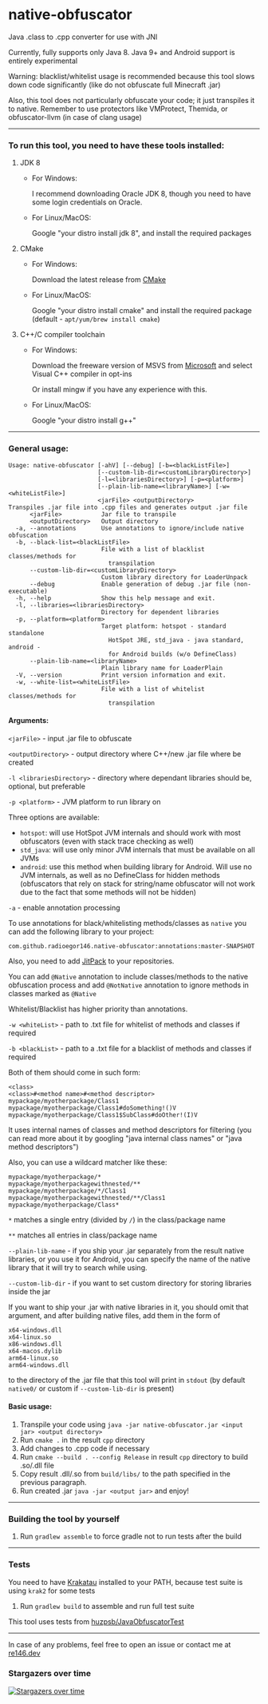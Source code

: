 # native-obfuscator
Java .class to .cpp converter for use with JNI

Currently, fully supports only Java 8. Java 9+ and Android support is entirely experimental

Warning: blacklist/whitelist usage is recommended because this tool slows down code significantly (like do not obfuscate full Minecraft .jar)

Also, this tool does not particularly obfuscate your code; it just transpiles it to native. Remember to use protectors like VMProtect, Themida, or obfuscator-llvm (in case of clang usage)

---

### To run this tool, you need to have these tools installed:
1. JDK 8

    - For Windows:
        
        I recommend downloading Oracle JDK 8, though you need to have some login credentials on Oracle.
    - For Linux/MacOS:
    
        Google "your distro install jdk 8", and install the required packages
2. CMake
   
    - For Windows:
     
        Download the latest release from [CMake](https://cmake.org/download/)
    
    - For Linux/MacOS:
    
        Google "your distro install cmake" and install the required package (default - `apt/yum/brew install cmake`)
3. C++/C compiler toolchain

    - For Windows:
    
        Download the freeware version of MSVS from [Microsoft](https://visualstudio.microsoft.com/ru/)
        and select Visual C++ compiler in opt-ins
      
        Or install mingw if you have any experience with this.
     
    - For Linux/MacOS:
        
        Google "your distro install g++"
      
---

### General usage:
```
Usage: native-obfuscator [-ahV] [--debug] [-b=<blackListFile>]
                         [--custom-lib-dir=<customLibraryDirectory>]
                         [-l=<librariesDirectory>] [-p=<platform>]
                         [--plain-lib-name=<libraryName>] [-w=<whiteListFile>]
                         <jarFile> <outputDirectory>
Transpiles .jar file into .cpp files and generates output .jar file
      <jarFile>           Jar file to transpile
      <outputDirectory>   Output directory
  -a, --annotations       Use annotations to ignore/include native obfuscation
  -b, --black-list=<blackListFile>
                          File with a list of blacklist classes/methods for
                            transpilation
      --custom-lib-dir=<customLibraryDirectory>
                          Custom library directory for LoaderUnpack
      --debug             Enable generation of debug .jar file (non-executable)
  -h, --help              Show this help message and exit.
  -l, --libraries=<librariesDirectory>
                          Directory for dependent libraries
  -p, --platform=<platform>
                          Target platform: hotspot - standard standalone
                            HotSpot JRE, std_java - java standard, android -
                            for Android builds (w/o DefineClass)
      --plain-lib-name=<libraryName>
                          Plain library name for LoaderPlain
  -V, --version           Print version information and exit.
  -w, --white-list=<whiteListFile>
                          File with a list of whitelist classes/methods for
                            transpilation
```

#### Arguments:
`<jarFile>` - input .jar file to obfuscate

`<outputDirectory>` - output directory where C++/new .jar file where be created

`-l <librariesDirectory>` - directory where dependant libraries should be, optional, but preferable

`-p <platform>` - JVM platform to run library on

Three options are available:
 - `hotspot`: will use HotSpot JVM internals and should work with most obfuscators (even with stack trace checking as well)
 - `std_java`: will use only minor JVM internals that must be available on all JVMs
 - `android`: use this method when building library for Android. Will use no JVM internals, as well as no DefineClass for hidden methods (obfuscators that rely on stack for string/name obfuscator will not work due to the fact that some methods will not be hidden)

`-a` - enable annotation processing

To use annotations for black/whitelisting methods/classes as `native` you can add the following library to your project:

`com.github.radioegor146.native-obfuscator:annotations:master-SNAPSHOT`

Also, you need to add [JitPack](https://jitpack.io) to your repositories.

You can add `@Native` annotation to include classes/methods to the native obfuscation process and add `@NotNative` annotation to ignore methods in classes marked as `@Native`

Whitelist/Blacklist has higher priority than annotations.

`-w <whiteList>` - path to .txt file for whitelist of methods and classes if required

`-b <blackList>` - path to a .txt file for a blacklist of methods and classes if required

Both of them should come in such form:
```
<class>
<class>#<method name>#<method descriptor>
mypackage/myotherpackage/Class1
mypackage/myotherpackage/Class1#doSomething!()V
mypackage/myotherpackage/Class1$SubClass#doOther!(I)V
```
It uses internal names of classes and method descriptors for filtering (you can read more about it by googling "java internal class names" or "java method descriptors")

Also, you can use a wildcard matcher like these:
```
mypackage/myotherpackage/*
mypackage/myotherpackagewithnested/**
mypackage/myotherpackage/*/Class1
mypackage/myotherpackagewithnested/**/Class1
mypackage/myotherpackage/Class*
```
`*` matches a single entry (divided by `/`) in the class/package name

`**` matches all entries in class/package name


`--plain-lib-name` - if you ship your .jar separately from the result native libraries, or you use it for Android, you can specify the name of the native library that it will try to search while using.

`--custom-lib-dir` - if you want to set custom directory for storing libraries inside the jar

If you want to ship your .jar with native libraries in it, you should omit that argument, and after building native files, add them in the form of
```
x64-windows.dll
x64-linux.so
x86-windows.dll
x64-macos.dylib
arm64-linux.so
arm64-windows.dll
```
to the directory of the .jar file that this tool will print in `stdout` (by default `native0/` or custom if `--custom-lib-dir` is present)

#### Basic usage:
1. Transpile your code using `java -jar native-obfuscator.jar <input jar> <output directory>`
2. Run `cmake .` in the result `cpp` directory
3. Add changes to .cpp code if necessary
4. Run `cmake --build . --config Release` in result `cpp` directory to build .so/.dll file
5. Copy result .dll/.so from `build/libs/` to the path specified in the previous paragraph.
6. Run created .jar `java -jar <output jar>` and enjoy!

---

### Building the tool by yourself
1. Run `gradlew assemble` to force gradle not to run tests after the build

---

### Tests
You need to have [Krakatau](https://github.com/Storyyeller/Krakatau) installed to your PATH, because test suite is using `krak2` for some tests

1. Run `gradlew build` to assemble and run full test suite

This tool uses tests from [huzpsb/JavaObfuscatorTest](https://github.com/huzpsb/JavaObfuscatorTest)

---

In case of any problems, feel free to open an issue or contact me at [re146.dev](https://re146.dev)

### Stargazers over time

[![Stargazers over time](https://starchart.cc/radioegor146/native-obfuscator.svg?variant=adaptive)](https://starchart.cc/radioegor146/native-obfuscator)